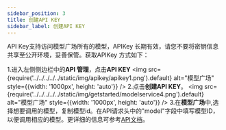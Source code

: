 ```yaml
---
sidebar_position: 3
title: 创建API KEY
sidebar_label: 创建API KEY
---
```

API Key支持访问模型广场所有的模型，APIKey
长期有效，请您不要将密钥信息共享至公开环境，妥善保管。获取APIKey 方式如下：

1.进入左侧侧边栏中的**API 管理**，点击**API KEY**
<img src={require('../../../../../static/img/apikey/apikey1.png').default} alt="模型广场" style={{width: '1000px', height: 'auto'}} />
2.点击**创建API KEY**。
<img src={require('../../../../../static/img/getstarted/modelservice4.png').default} alt="模型广场" style={{width: '1000px', height: 'auto'}} />
3.在**模型广场**中,选择想要调用的模型，复制模型id。在API请求头中的"model"字段中填写模型ID，以便调用相应的模型。更详细的信息可参考[API文档](../category/apidocs)。
